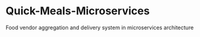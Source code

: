 # Quick-Meals-Microservices
Food vendor aggregation and delivery system in microservices architecture
